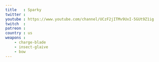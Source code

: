 ```yaml
---
title   : Sparky
twitter : 
youtube : https://www.youtube.com/channel/UCzF2jITMv9UxI-5GUt9Z1ig
twitch  : 
patreon : 
country : us
weapons :
    - charge-blade
    - insect-glaive
    - bow
---
```


